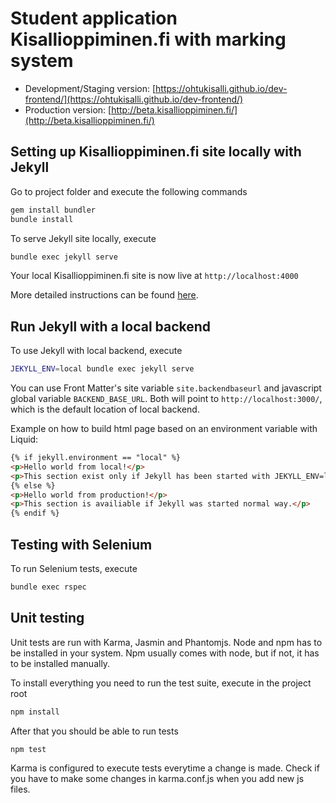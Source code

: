 # Student application Kisallioppiminen.fi with marking system

* Development/Staging version: [https://ohtukisalli.github.io/dev-frontend/](https://ohtukisalli.github.io/dev-frontend/)
* Production version: [http://beta.kisallioppiminen.fi/](http://beta.kisallioppiminen.fi/)

## Setting up Kisallioppiminen.fi site locally with Jekyll

Go to project folder and execute the following commands
```bash
gem install bundler
bundle install
```
To serve Jekyll site locally, execute
```bash
bundle exec jekyll serve
```
Your local Kisallioppiminen.fi site is now live at `http://localhost:4000`

More detailed instructions can be found [here](https://help.github.com/articles/setting-up-your-github-pages-site-locally-with-jekyll/).


## Run Jekyll with a local backend

To use Jekyll with local backend, execute
```bash
JEKYLL_ENV=local bundle exec jekyll serve
```
You can use Front Matter's site variable `site.backendbaseurl` and javascript global variable `BACKEND_BASE_URL`. Both will point to `http://localhost:3000/`, which is the default location of local backend.

Example on how to build html page based on an environment variable with Liquid:
```html
{% if jekyll.environment == "local" %}
<p>Hello world from local!</p>
<p>This section exist only if Jekyll has been started with JEKYLL_ENV=local.</p>
{% else %}
<p>Hello world from production!</p>
<p>This section is availiable if Jekyll was started normal way.</p>
{% endif %}
```

## Testing with Selenium

To run Selenium tests, execute
```bash
bundle exec rspec
```

## Unit testing

Unit tests are run with Karma, Jasmin and Phantomjs. Node and npm has to be installed in your system. Npm usually comes with node, but if not, it has to be installed manually.

To install everything you need to run the test suite, execute in the project root
```bash
npm install
```
After that you should be able to run tests
```bash
npm test
```
Karma is configured to execute tests everytime a change is made. Check if you have to make some changes in karma.conf.js when you add new js files.
